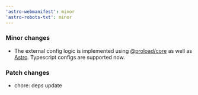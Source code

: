 ```yaml
---
'astro-webmanifest': minor
'astro-robots-txt': minor
---
```


### Minor changes

- The external config logic is implemented using [@proload/core](https://github.com/natemoo-re/proload) as well as [Astro](https://github.com/withastro/astro). Typescript configs are supported now.

### Patch changes

- chore: deps update

